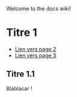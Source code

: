Welcome to the docs wiki!

# Titre 1

* [Lien vers page 2](Tests-code-syntax.md)
* [Lien vers page 3](deadlink.md)

## Titre 1.1

Blablacar !
